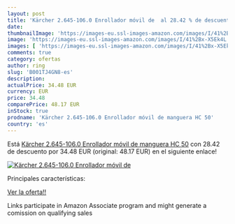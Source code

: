 ```yaml
---
layout: post
title: 'Kärcher 2.645-106.0 Enrollador móvil de  al 28.42 % de descuento'
date: 
thumbnailImage: 'https://images-eu.ssl-images-amazon.com/images/I/41%2Bx-X5Ek4L._SL200_.jpg'
image: 'https://images-eu.ssl-images-amazon.com/images/I/41%2Bx-X5Ek4L._SL200_.jpg'
images: [ 'https://images-eu.ssl-images-amazon.com/images/I/41%2Bx-X5Ek4L._SL200_.jpg' ]
comments: true
category: ofertas
author: ring
slug: 'B001TJ4GN8-es'
description:
actualPrice: 34.48 EUR
currency: EUR
price: 34.48
comparePrice: 48.17 EUR
inStock: true
prodname: 'Kärcher 2.645-106.0 Enrollador móvil de manguera HC 50'
country: 'es'
---
```


Está [Kärcher 2.645-106.0 Enrollador móvil de manguera HC 50](https://www.amazon.es/dp/B001TJ4GN8/?tag=tolees-21) con 28.42 de descuento por 34.48 EUR (original: 48.17 EUR) en el siguiente enlace!

[![Kärcher 2.645-106.0 Enrollador móvil de ](https://images-eu.ssl-images-amazon.com/images/I/41%2Bx-X5Ek4L._SL200_.jpg)](https://www.amazon.es/dp/B001TJ4GN8/?tag=tolees-21)

Principales características:


[Ver la oferta!!](https://www.amazon.es/dp/B001TJ4GN8/?tag=tolees-21)

Links participate in Amazon Associate program and might generate a comission on qualifying sales


